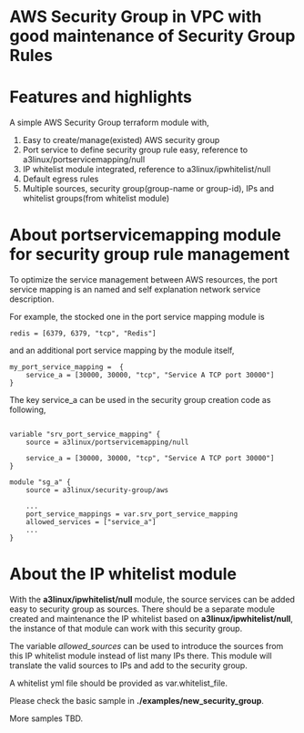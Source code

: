 AWS Security Group in VPC with good maintenance of Security Group Rules
==============================================================================

# Features and highlights

A simple AWS Security Group terraform module with,

1. Easy to create/manage(existed) AWS security group
2. Port service to define security group rule easy, reference to a3linux/portservicemapping/null
3. IP whitelist module integrated, reference to a3linux/ipwhitelist/null
4. Default egress rules
5. Multiple sources, security group(group-name or group-id), IPs and whitelist groups(from whitelist module)

# About portservicemapping module for security group rule management

To optimize the service management between AWS resources, the port service mapping is an named and self explanation network service description.

For example, the stocked one in the port service mapping module is 

```
redis = [6379, 6379, "tcp", "Redis"]
```

and an additional port service mapping by the module itself,

```
my_port_service_mapping =  {
    service_a = [30000, 30000, "tcp", "Service A TCP port 30000"]
}
```

The key service_a can be used in the security group creation code as following, 

```hcl

variable "srv_port_service_mapping" {
    source = a3linux/portservicemapping/null

    service_a = [30000, 30000, "tcp", "Service A TCP port 30000"]
}

module "sg_a" {
    source = a3linux/security-group/aws

    ...
    port_service_mappings = var.srv_port_service_mapping
    allowed_services = ["service_a"]
    ...
}

```

# About the IP whitelist module

With the **a3linux/ipwhitelist/null** module, the source services can be added easy to security group as sources. There should be a separate module created and maintenance the IP whitelist based on **a3linux/ipwhitelist/null**, the instance of that module can work with this security group.

The variable _allowed_sources_ can be used to introduce the sources from this IP whitelist module instead of list many IPs there. This module will translate the valid sources to IPs and add to the security group.

A whitelist yml file should be provided as var.whitelist_file.

Please check the basic sample in **./examples/new_security_group**.

More samples TBD.
